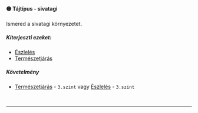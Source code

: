 #### 🟡 Tájtípus - sivatagi

Ismered a sivatagi környezetet.

##### Kiterjeszti ezeket:

- [Észlelés](../kepzettsegek.vilagi/eszleles.md)
- [Természetjárás](../kepzettsegek.vilagi/termeszetjaras.md)

##### Követelmény

- [Természetjárás](../kepzettsegek.vilagi/termeszetjaras.md) - `3.szint` vagy [Észlelés](../kepzettsegek.vilagi/eszleles.md) - `3.szint`

<br />

---
